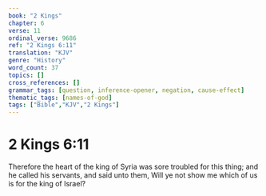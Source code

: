 ```yaml
---
book: "2 Kings"
chapter: 6
verse: 11
ordinal_verse: 9686
ref: "2 Kings 6:11"
translation: "KJV"
genre: "History"
word_count: 37
topics: []
cross_references: []
grammar_tags: [question, inference-opener, negation, cause-effect]
thematic_tags: [names-of-god]
tags: ["Bible","KJV","2 Kings"]
---
```


# 2 Kings 6:11

Therefore the heart of the king of Syria was sore troubled for this thing; and he called his servants, and said unto them, Will ye not show me which of us is for the king of Israel?
